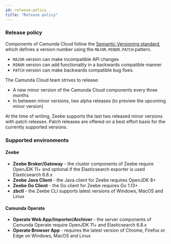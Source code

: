```yaml
---
id: release-policy
title: "Release policy"
---
```

### Release policy

Components of Camunda Cloud follow the [Semantic Versioning standard](https://semver.org/),
which defines a version number using the `MAJOR.MINOR.PATCH` pattern.

- `MAJOR` version can make incompatible API changes
- `MINOR` version can add functionality in a backwards compatible manner
- `PATCH` version can make backwards compatible bug fixes.

The Camunda Cloud team strives to release:
- A new minor version of the Camunda Cloud components every three months
- In between minor versions, two alpha releases (to preview the upcoming minor version)

At the time of writing, Zeebe supports the last two released minor versions with
patch releases. Patch releases are offered on a best effort basis for the
currently supported versions.


### Supported environments


#### Zeebe

- **Zeebe Broker/Gateway** - the cluster components of Zeebe require OpenJDK 11+
  and optional if the Elasticsearch exporter is used Elasticsearch 6.8.x
- **Zeebe Java Client** - the Java client for Zeebe requires OpenJDK 8+
- **Zeebe Go Client** - the Go client for Zeebe requires Go 1.13+
- **zbctl** - the Zeebe CLI supports latest versions of Windows, MacOS and Linux

#### Camunda Operate

- **Operate Web App/Importer/Archiver** - the server components of Camunda
  Operate require OpenJDK 11+ and Elasticsearch 6.8.x
- **Operate Browser App** - requires the latest version of Chrome, Firefox or
  Edge on Windows, MacOS and Linux


